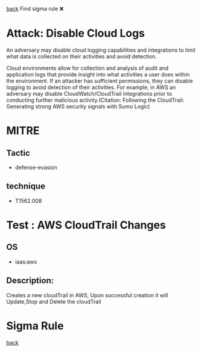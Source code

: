 
[back](../index.md)
Find sigma rule :x: 

# Attack: Disable Cloud Logs 

An adversary may disable cloud logging capabilities and integrations to limit what data is collected on their activities and avoid detection. 

Cloud environments allow for collection and analysis of audit and application logs that provide insight into what activities a user does within the environment. If an attacker has sufficient permissions, they can disable logging to avoid detection of their activities. For example, in AWS an adversary may disable CloudWatch/CloudTrail integrations prior to conducting further malicious activity.(Citation: Following the CloudTrail: Generating strong AWS security signals with Sumo Logic)

# MITRE
## Tactic
  - defense-evasion


## technique
  - T1562.008


# Test : AWS CloudTrail Changes
## OS
  - iaas:aws


## Description:
Creates a new cloudTrail in AWS, Upon successful creation it will Update,Stop and Delete the cloudTrail


# Sigma Rule


[back](../index.md)
